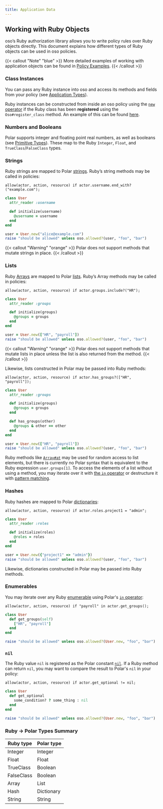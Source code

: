 ```yaml
---
title: Application Data
---
```


[rb-array]: https://ruby-doc.org/core/Array.html
[rb-array-at]: https://ruby-doc.org/core/Array.html#method-i-at
[rb-enumerable]: https://ruby-doc.org/core/Enumerable.html

## Working with Ruby Objects

oso’s Ruby authorization library allows you to write policy rules over Ruby
objects directly. This document explains how different types of Ruby objects
can be used in oso policies.

{{< callout "Note" "blue" >}}
  More detailed examples of working with application objects can be found in
  [Policy Examples](learn/policies/examples).
{{< /callout >}}

### Class Instances

You can pass any Ruby instance into oso and access its methods and fields from
your policy (see [Application Types](learn/policies/application-types)).

Ruby instances can be constructed from inside an oso policy using the [`new`
operator](polar-syntax#new) if the Ruby class has been **registered** using the
`Oso#register_class` method. An example of this can be found
[here](learn/policies/application-types).

### Numbers and Booleans

Polar supports integer and floating point real numbers, as well as booleans
(see [Primitive Types](polar-syntax#primitive-types)). These map to the Ruby
`Integer`, `Float`, and `TrueClass`/`FalseClass` types.

### Strings

Ruby strings are mapped to Polar [strings](polar-syntax#strings). Ruby’s string
methods may be called in policies:

```polar
allow(actor, action, resource) if actor.username.end_with?("example.com");
```

```ruby
class User
  attr_reader :username

  def initialize(username)
    @username = username
  end
end

user = User.new("alice@example.com")
raise "should be allowed" unless oso.allowed?(user, "foo", "bar")
```

{{< callout "Warning" "orange" >}}
  Polar does not support methods that mutate strings in place.
{{< /callout >}}

### Lists

Ruby [Arrays][rb-array] are mapped to Polar [lists](polar-syntax#lists). Ruby’s
Array methods may be called in policies:

```polar
allow(actor, action, resource) if actor.groups.include?("HR");
```

```ruby
class User
  attr_reader :groups

  def initialize(groups)
    @groups = groups
  end
end

user = User.new(["HR", "payroll"])
raise "should be allowed" unless oso.allowed?(user, "foo", "bar")
```

{{< callout "Warning" "orange" >}}
  Polar does not support methods that mutate lists in place unless the list is
  also returned from the method.
{{< /callout >}}

Likewise, lists constructed in Polar may be passed into Ruby methods:

```polar
allow(actor, action, resource) if actor.has_groups?(["HR", "payroll"]);
```

```ruby
class User
  attr_reader :groups

  def initialize(groups)
    @groups = groups
  end

  def has_groups(other)
    @groups & other == other
  end
end

user = User.new(["HR", "payroll"])
raise "should be allowed" unless oso.allowed?(user, "foo", "bar")
```

Ruby methods like [`Array#at`][rb-array-at] may be used for random access to
list elements, but there is currently no Polar syntax that is equivalent to the
Ruby expression `user.groups[1]`. To access the elements of a list without
using a method, you may iterate over it with [the `in`
operator](polar-syntax#in-list-membership) or destructure it with [pattern
matching](polar-syntax#patterns-and-matching).

### Hashes

Ruby hashes are mapped to Polar [dictionaries](polar-syntax#dictionaries):

```polar
allow(actor, action, resource) if actor.roles.project1 = "admin";
```

```ruby
class User
  attr_reader :roles

  def initialize(roles)
    @roles = roles
  end
end

user = User.new({"project1" => "admin"})
raise "should be allowed" unless oso.allowed?(user, "foo", "bar")
```

Likewise, dictionaries constructed in Polar may be passed into Ruby methods.

### Enumerables

You may iterate over any Ruby [enumerable][rb-enumerable] using Polar's [`in`
operator](polar-syntax#in-list-membership):

```polar
allow(actor, action, resource) if "payroll" in actor.get_groups();
```

```ruby
class User
  def get_groups(self)
    ["HR", "payroll"]
  end
end

raise "should be allowed" unless oso.allowed?(User.new, "foo", "bar")
```

### `nil`

The Ruby value `nil` is registered as the Polar constant
[`nil`](learn/policies/application-types#nil). If a Ruby method can return
`nil`, you may want to compare the result to Polar's `nil` in your policy:

```polar
allow(actor, action, resource) if actor.get_optional != nil;
```

```ruby
class User
  def get_optional
    some_condition? ? some_thing : nil
  end
end

raise "should be allowed" unless oso.allowed?(User.new, "foo", "bar")
```

### Ruby → Polar Types Summary

| Ruby type  | Polar type |
| ---------- | ---------- |
| Integer    | Integer    |
| Float      | Float      |
| TrueClass  | Boolean    |
| FalseClass | Boolean    |
| Array      | List       |
| Hash       | Dictionary |
| String     | String     |
